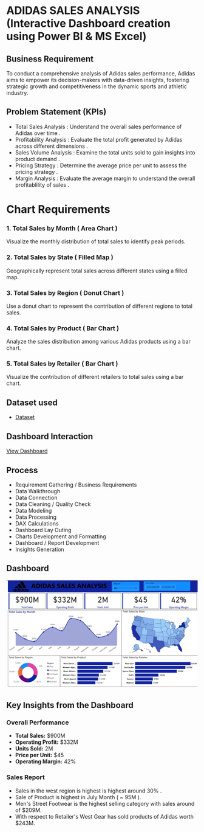 # ADIDAS SALES ANALYSIS (Interactive Dashboard creation using Power BI & MS Excel)
## Business Requirement
To conduct a comprehensive analysis of Adidas sales performance, Adidas aims to empower its decision-makers with data-driven insights, fostering strategic growth and competitiveness in the dynamic sports and athletic industry.


## Problem Statement (KPIs)
- Total Sales Analysis : Understand the overall sales performance of Adidas over time .
- Profitability Analysis : Evaluate the total profit generated by Adidas across different dimensions .
- Sales Volume Analysis : Examine the total units sold to gain insights into product demand .
- Pricing Strategy : Determine the average price per unit to assess the pricing strategy .
- Margin Analysis : Evaluate the average margin to understand the overall profitablility of sales .


# Chart Requirements

### 1. Total Sales by Month ( Area Chart )
Visualize the monthly distribution of total sales to identify peak periods.

### 2. Total Sales by State ( Filled Map )
Geographically represent total sales across different states using a filled map. 

### 3. Total Sales by Region ( Donut Chart )
Use a donut chart to represent the contribution of different regions to total sales.

### 4. Total Sales by Product ( Bar Chart )
Analyze the sales distribution among various Adidas products using a bar chart. 

### 5. Total Sales by Retailer ( Bar Chart )
Visualize the contribution of different retailers to total sales using a bar chart.


 
## Dataset used
- <a href="https://github.com/AnuragDeotale/ADIDAS_SALES_ANALYSIS/blob/1134c486539eb1ae0d7dbe904fef63b5d7e7eeeb/Adidas%20US%20Sales%20Datasets.xlsx">Dataset</a>



## Dashboard Interaction 
<a href="https://github.com/AnuragDeotale/ADIDAS_SALES_ANALYSIS/blob/1134c486539eb1ae0d7dbe904fef63b5d7e7eeeb/Adidas%20Analysis.pbix">View Dashboard</a>

## Process
- Requirement Gathering / Business Requirements
- Data Walkthrough
- Data Connection
- Data Cleaning / Quality Check
- Data Modeling
- Data Processing
- DAX Calculations
- Dashboard Lay Outing
- Charts Development and Formatting
- Dashboard / Report Development
- Insights Generation

## Dashboard

![Screenshot (495)](https://github.com/AnuragDeotale/ADIDAS_SALES_ANALYSIS/blob/1134c486539eb1ae0d7dbe904fef63b5d7e7eeeb/Screenshot%202025-03-04%20183908.png)

## Key Insights from the Dashboard

### **Overall Performance**
- **Total Sales:** $900M  
- **Operating Profit:** $332M  
- **Units Sold:** 2M  
- **Price per Unit:** $45
- **Operating Margin:** 42%

### **Sales Report**
- Sales in the west region is highest is highest around 30% .
- Sale of Product is highest in July Month ( ~ 95M ).
- Men's Street Footwear is the highest selling category with  sales around  of $209M.
- With respect to Retailer's West Gear has sold products of Adidas worth $243M.

